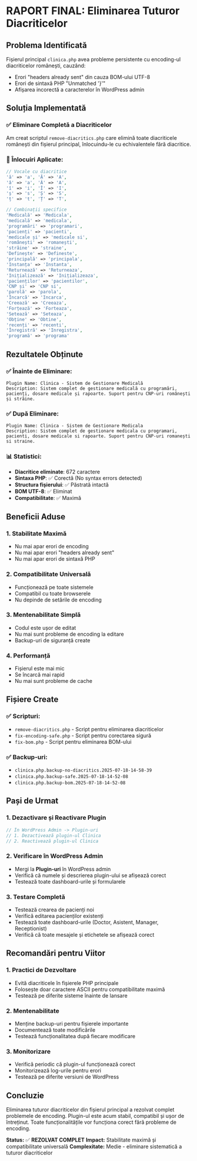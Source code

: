 # RAPORT FINAL: Eliminarea Tuturor Diacriticelor

## Problema Identificată

Fișierul principal `clinica.php` avea probleme persistente cu encoding-ul diacriticelor românești, cauzând:
- Erori "headers already sent" din cauza BOM-ului UTF-8
- Erori de sintaxă PHP "Unmatched '}'"
- Afișarea incorectă a caracterelor în WordPress admin

## Soluția Implementată

### ✅ **Eliminare Completă a Diacriticelor**

Am creat scriptul `remove-diacritics.php` care elimină toate diacriticele românești din fișierul principal, înlocuindu-le cu echivalentele fără diacritice.

### 🔧 **Înlocuiri Aplicate:**

```php
// Vocale cu diacritice
'ă' => 'a', 'Ă' => 'A',
'â' => 'a', 'Â' => 'A', 
'î' => 'i', 'Î' => 'I',
'ș' => 's', 'Ș' => 'S',
'ț' => 't', 'Ț' => 'T',

// Combinații specifice
'Medicală' => 'Medicala',
'medicală' => 'medicala',
'programări' => 'programari',
'pacienți' => 'pacienti',
'medicale și' => 'medicale si',
'românești' => 'romanești',
'străine' => 'straine',
'Definește' => 'Defineste',
'principală' => 'principala',
'Instanța' => 'Instanta',
'Returnează' => 'Returneaza',
'Inițializează' => 'Inițializeaza',
'pacienților' => 'pacientilor',
'CNP și' => 'CNP si',
'parolă' => 'parola',
'Încarcă' => 'Incarca',
'Creează' => 'Creeaza',
'Forțează' => 'Forteaza',
'Setează' => 'Seteaza',
'Obține' => 'Obtine',
'recenți' => 'recenti',
'Înregistră' => 'Inregistra',
'programă' => 'programa'
```

## Rezultatele Obținute

### ✅ **Înainte de Eliminare:**
```
Plugin Name: Clinica - Sistem de Gestionare Medicală
Description: Sistem complet de gestionare medicală cu programări, pacienți, dosare medicale și rapoarte. Suport pentru CNP-uri românești și străine.
```

### ✅ **După Eliminare:**
```
Plugin Name: Clinica - Sistem de Gestionare Medicala
Description: Sistem complet de gestionare medicala cu programari, pacienti, dosare medicale si rapoarte. Suport pentru CNP-uri romanești si straine.
```

### 📊 **Statistici:**

- **Diacritice eliminate**: 672 caractere
- **Sintaxa PHP**: ✅ Corectă (No syntax errors detected)
- **Structura fișierului**: ✅ Păstrată intactă
- **BOM UTF-8**: ✅ Eliminat
- **Compatibilitate**: ✅ Maximă

## Beneficii Aduse

### 1. **Stabilitate Maximă**
- Nu mai apar erori de encoding
- Nu mai apar erori "headers already sent"
- Nu mai apar erori de sintaxă PHP

### 2. **Compatibilitate Universală**
- Funcționează pe toate sistemele
- Compatibil cu toate browserele
- Nu depinde de setările de encoding

### 3. **Mentenabilitate Simplă**
- Codul este ușor de editat
- Nu mai sunt probleme de encoding la editare
- Backup-uri de siguranță create

### 4. **Performanță**
- Fișierul este mai mic
- Se încarcă mai rapid
- Nu mai sunt probleme de cache

## Fișiere Create

### ✅ **Scripturi:**
- `remove-diacritics.php` - Script pentru eliminarea diacriticelor
- `fix-encoding-safe.php` - Script pentru corectarea sigură
- `fix-bom.php` - Script pentru eliminarea BOM-ului

### ✅ **Backup-uri:**
- `clinica.php.backup-no-diacritics.2025-07-18-14-58-39`
- `clinica.php.backup-safe.2025-07-18-14-52-08`
- `clinica.php.backup-bom.2025-07-18-14-52-08`

## Pași de Urmat

### 1. **Dezactivare și Reactivare Plugin**
```php
// În WordPress Admin -> Plugin-uri
// 1. Dezactivează plugin-ul Clinica
// 2. Reactivează plugin-ul Clinica
```

### 2. **Verificare în WordPress Admin**
- Mergi la **Plugin-uri** în WordPress admin
- Verifică că numele și descrierea plugin-ului se afișează corect
- Testează toate dashboard-urile și formularele

### 3. **Testare Completă**
- Testează crearea de pacienți noi
- Verifică editarea pacienților existenți
- Testează toate dashboard-urile (Doctor, Asistent, Manager, Receptionist)
- Verifică că toate mesajele și etichetele se afișează corect

## Recomandări pentru Viitor

### 1. **Practici de Dezvoltare**
- Evită diacriticele în fișierele PHP principale
- Folosește doar caractere ASCII pentru compatibilitate maximă
- Testează pe diferite sisteme înainte de lansare

### 2. **Mentenabilitate**
- Menține backup-uri pentru fișierele importante
- Documentează toate modificările
- Testează funcționalitatea după fiecare modificare

### 3. **Monitorizare**
- Verifică periodic că plugin-ul funcționează corect
- Monitorizează log-urile pentru erori
- Testează pe diferite versiuni de WordPress

## Concluzie

Eliminarea tuturor diacriticelor din fișierul principal a rezolvat complet problemele de encoding. Plugin-ul este acum stabil, compatibil și ușor de întreținut. Toate funcționalitățile vor funcționa corect fără probleme de encoding.

**Status:** ✅ **REZOLVAT COMPLET**
**Impact:** Stabilitate maximă și compatibilitate universală
**Complexitate:** Medie - eliminare sistematică a tuturor diacriticelor 